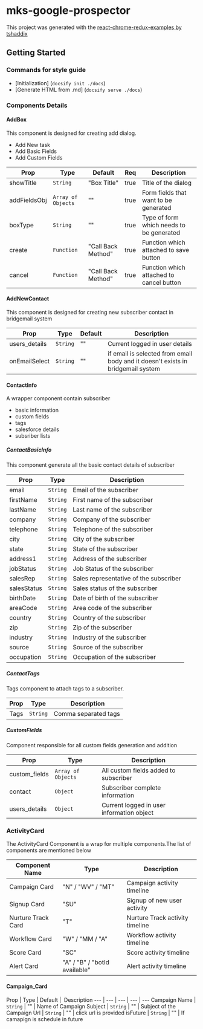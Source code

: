 # mks-google-prospector

This project was generated with the [react-chrome-redux-examples by tshaddix](https://github.com/tshaddix/react-chrome-redux-examples/tree/master)

## Getting Started

### Commands for style guide

- [Initialization] (`docsify init ./docs`)
- [Generate HTML from .md] (`docsify serve ./docs`)

### Components Details

#### AddBox

This component is designed for creating add dialog.
- Add New task
- Add Basic Fields
- Add Custom Fields

Prop | Type | Default | Req | Description
--- | --- | --- | --- | ---
showTitle | `String` | "Box Title" | true | Title of the dialog
addFieldsObj | `Array of Objects` | "" | true | Form fields that want to be generated
boxType | `String` | "" | true | Type of form which needs to be generated
create | `Function` | "Call Back Method" | true | Function which attached to save button
cancel | `Function` | "Call Back Method" | true | Function which attached to cancel button

#### AddNewContact

This component is designed for creating new subscriber contact in bridgemail system

Prop | Type | Default | Description
--- | --- | --- | ---
users_details | `String` | "" | Current logged in user details
onEmailSelect | `String` | "" | if email is selected from email body and it doesn't exists in bridgemail system

#### ContactInfo

A wrapper component contain subscriber
  - basic information
  - custom fields
  - tags
  - salesforce details
  - subsriber lists

##### ContactBasicInfo

This component generate all the basic contact details of subscriber

Prop | Type | Description
--- | --- | ---
email | `String` | Email of the subscriber
firstName | `String` | First name of the subscriber
lastName | `String` | Last name of the subscriber
company | `String` | Company of the subscriber
telephone | `String` | Telephone of the subscriber
city | `String` | City of the subscriber
state | `String` | State of the subscriber
address1 | `String` | Address of the subscriber
jobStatus | `String` | Job Status of the subscriber
salesRep | `String` | Sales representative of the subscriber
salesStatus | `String` | Sales status of the subscriber
birthDate | `String` | Date of birth of the subscriber
areaCode | `String` | Area code of the subscriber
country | `String` | Country of the subscriber
zip | `String` | Zip of the subscriber
industry | `String` | Industry of the subscriber
source | `String` | Source of the subscriber
occupation | `String` | Occupation of the subscriber

##### ContactTags

Tags component to attach tags to a subscriber.

Prop | Type | Description
--- | --- | ---
Tags | `String` | Comma separated tags

##### CustomFields

Component responsible for all custom fields generation and addition

Prop | Type | Description
--- | --- | ---
custom_fields | `Array of Objects` | All custom fields added to subscriber
contact | `Object` | Subscriber complete information
users_details | `Object` | Current logged in user information object

### ActivityCard

The ActivityCard Component is a wrap for multiple components.The list of components are mentioned below

Component Name | Type | Description
--- | --- | ---
Campaign Card | "N" / "WV" / "MT" | Campaign activity timeline
Signup Card  | "SU" | Signup of new user activity
Nurture Track Card | "T" | Nurture Track activity timeline
Workflow Card | "W" / "MM / "A" | Workflow activity timeline
Score Card | "SC" | Score activity timeline
Alert Card | "A" /  "B" / "botId available" | Alert activity timeline


#### Campaign_Card
Prop | Type | Default |  Description
--- | --- | --- | --- |  ---
Campaign Name | `String` | "" | Name of Campaign
Subject | `String` | "" | Subject of the Campaign
Url    | `String` | "" | click url is provided
isFuture | `String` | "" | If camapign is schedule in future
